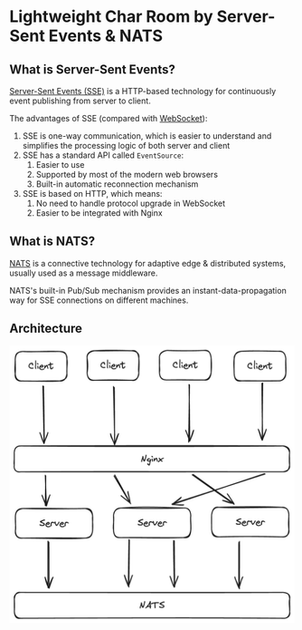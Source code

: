 # Lightweight Char Room by Server-Sent Events & NATS

## What is Server-Sent Events?

[Server-Sent Events (SSE)](https://developer.mozilla.org/en-US/docs/Web/API/Server-sent_events/Using_server-sent_events) is a HTTP-based technology for continuously event publishing from server to client.

The advantages of SSE (compared with [WebSocket](https://developer.mozilla.org/en-US/docs/Web/API/WebSocket)):

1. SSE is one-way communication, which is easier to understand and simplifies the processing logic of both server and client
2. SSE has a standard API called `EventSource`:
   1. Easier to use
   2. Supported by most of the modern web browsers
   3. Built-in automatic reconnection mechanism
3. SSE is based on HTTP, which means:
   1. No need to handle protocol upgrade in WebSocket
   2. Easier to be integrated with Nginx 

## What is NATS?

[NATS](https://nats.io/) is a connective technology for adaptive edge & distributed systems, usually used as a message middleware.

NATS's built-in Pub/Sub mechanism provides an instant-data-propagation way for SSE connections on different machines.

## Architecture

![](doc/architecture.png)